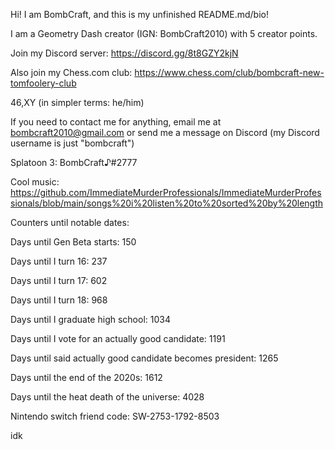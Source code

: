Hi! I am BombCraft, and this is my unfinished README.md/bio!

I am a Geometry Dash creator (IGN: BombCraft2010) with 5 creator points.

Join my Discord server: https://discord.gg/8t8GZY2kjN

Also join my Chess.com club: https://www.chess.com/club/bombcraft-new-tomfoolery-club

46,XY (in simpler terms: he/him)

If you need to contact me for anything, email me at bombcraft2010@gmail.com or send me a message on Discord (my Discord username is just "bombcraft")

Splatoon 3: BombCraft♪#2777

Cool music: https://github.com/ImmediateMurderProfessionals/ImmediateMurderProfessionals/blob/main/songs%20i%20listen%20to%20sorted%20by%20length

Counters until notable dates:

Days until Gen Beta starts: 150

Days until I turn 16: 237

Days until I turn 17: 602

Days until I turn 18: 968

Days until I graduate high school: 1034

Days until I vote for an actually good candidate: 1191

Days until said actually good candidate becomes president: 1265

Days until the end of the 2020s: 1612

Days until the heat death of the universe: 4028


Nintendo switch friend code: SW-2753-1792-8503

idk
